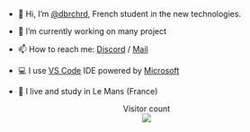- 👋 Hi, I’m [@dbrchrd](https://github.com/dbrchrd), French student in the new technologies.


- 🔭 I’m currently working on many project
- 📫 How to reach me: [Discord](https://github.com/dbrchrd) / [Mail](https://github.com/dbrchrd)
- 💻 I use [VS Code](https://code.visualstudio.com) IDE powered by [Microsoft](https://microsoft.com/fr-fr/)
- 🥖 I live and study in Le Mans (France)

<p align="center"> 
  Visitor count<br>
  <img src="https://profile-counter.glitch.me/dbrchrd/count.svg" />
</p>

<!---
- 👀 I’m interested in ...
- 🌱 I’m currently learning ...
- 💞️ I’m looking to collaborate on ...
- 📫 How to reach me ...
--->
<!---
dbrchrd/dbrchrd is a ✨ special ✨ repository because its `README.md` (this file) appears on your GitHub profile.
You can click the Preview link to take a look at your changes.
--->